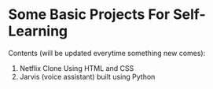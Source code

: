 # Some Basic Projects For Self-Learning 

Contents (will be updated everytime something new comes):

1. Netflix Clone Using HTML and CSS
2. Jarvis (voice assistant) built using Python
